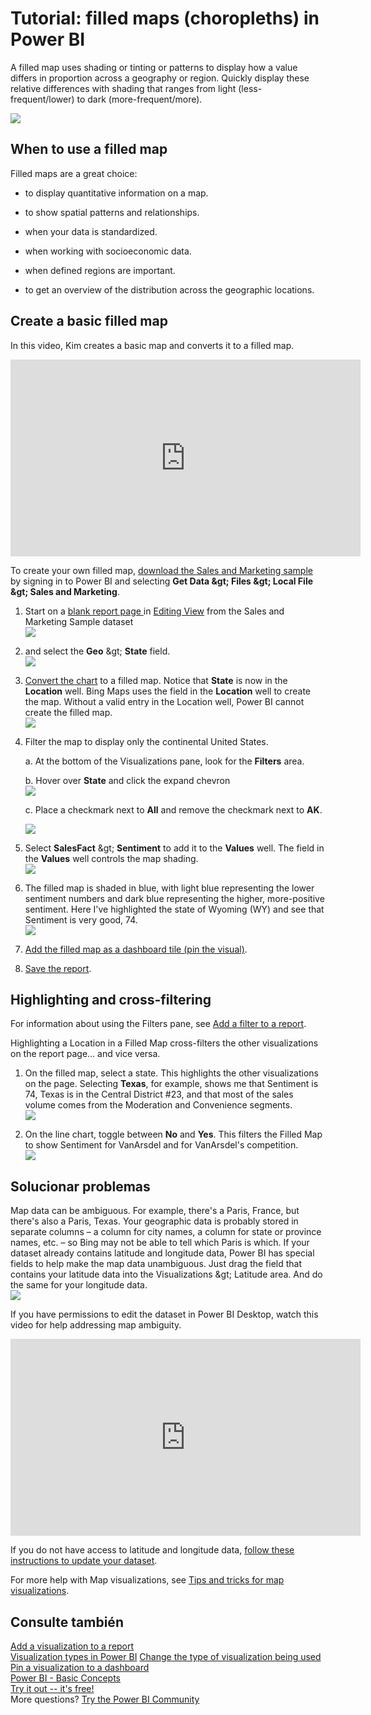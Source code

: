 <properties
   pageTitle="Tutorial: Filled Maps (Choropleths) in Power BI"
   description="Documentation - tutorial on creating Filled Maps (Choropleths) in Power BI"
   services="powerbi"
   documentationCenter=""
   authors="mihart"
   manager="mblythe"
   backup=""
   editor=""
   tags=""
   featuredVideoId="ajTPGNpthcg"
   qualityFocus="no"
   qualityDate=""/>

<tags
   ms.service="powerbi"
   ms.devlang="NA"
   ms.topic="article"
   ms.tgt_pltfrm="NA"
   ms.workload="powerbi"
   ms.date="08/23/2016"
   ms.author="mihart"/>

# Tutorial: filled maps (choropleths) in Power BI  

A filled map uses shading or tinting or patterns to display how a value differs in proportion across a geography or region.  Quickly display these relative differences with shading that ranges from light (less-frequent/lower) to dark (more-frequent/more).    

![](media/powerbi-service-tutorial-filled-maps-choropleths/large_map.png)

## When to use a filled map  
Filled maps are a great choice:

-   to display quantitative information on a map.

-   to show spatial patterns and relationships.

-   when your data is standardized.

-   when working with socioeconomic data.

-   when defined regions are important.

-   to get an overview of the distribution across the geographic locations.

## Create a basic filled map
In this video, Kim creates a basic map and converts it to a filled map.

<iframe width="560" height="315" src="https://www.youtube.com/embed/ajTPGNpthcg" frameborder="0" allowfullscreen></iframe>


To create your own filled map, <bpt id="p1">[</bpt>download the Sales and Marketing sample<ept id="p1">](powerbi-sample-downloads.md)</ept> by signing in to Power BI and selecting <bpt id="p2">**</bpt>Get Data <ph id="ph1">\&gt;</ph> Files <ph id="ph2">\&gt;</ph> Local File <ph id="ph3">\&gt;</ph> Sales and Marketing<ept id="p2">**</ept>.


1.  Start on a <bpt id="p1">[</bpt>blank report page <ept id="p1">](powerbi-service-add-a-page-to-a-report.md)</ept> in <bpt id="p2">[</bpt>Editing View<ept id="p2">](powerbi-service-interact-with-a-report-in-editing-view.md)</ept> from the Sales and Marketing Sample dataset  
![](media/powerbi-service-tutorial-filled-maps-choropleths/img001.png)

2.  and select the <bpt id="p1">**</bpt>Geo<ept id="p1">**</ept> <ph id="ph1">\&gt;</ph> <bpt id="p2">**</bpt>State<ept id="p2">**</ept> field.    
![](media/powerbi-service-tutorial-filled-maps-choropleths/img002.png)

3.  <bpt id="p1">[</bpt>Convert the chart<ept id="p1">](powerbi-service-change-the-type-of-visualization-in-a-report.md)</ept> to a filled map. Notice that <bpt id="p1">**</bpt>State<ept id="p1">**</ept> is now in the <bpt id="p2">**</bpt>Location<ept id="p2">**</ept> well. Bing Maps uses the field in the <bpt id="p1">**</bpt>Location<ept id="p1">**</ept> well to create the map.    Without a valid entry in the Location well, Power BI cannot create the filled map.  
![](media/powerbi-service-tutorial-filled-maps-choropleths/img003.png)

4.  Filter the map to display only the continental United States.

    a.  At the bottom of the Visualizations pane, look for the <bpt id="p1">**</bpt>Filters<ept id="p1">**</ept> area.

    b.  Hover over <bpt id="p1">**</bpt>State<ept id="p1">**</ept> and click the expand chevron  
    ![](media/powerbi-service-tutorial-filled-maps-choropleths/img004.png)

    c.  Place a checkmark next to <bpt id="p1">**</bpt>All<ept id="p1">**</ept> and remove the checkmark next to <bpt id="p2">**</bpt>AK<ept id="p2">**</ept>.

    ![](media/powerbi-service-tutorial-filled-maps-choropleths/img005.png)

5.  Select <bpt id="p1">**</bpt>SalesFact<ept id="p1">**</ept> <ph id="ph1">\&gt;</ph> <bpt id="p2">**</bpt>Sentiment<ept id="p2">**</ept> to add it to the <bpt id="p3">**</bpt>Values<ept id="p3">**</ept> well. The field in the <bpt id="p1">**</bpt>Values<ept id="p1">**</ept> well controls the map shading.  
![](media/powerbi-service-tutorial-filled-maps-choropleths/img006.png)

6.  The filled map is shaded in blue, with light blue representing the lower sentiment numbers and dark blue representing the higher, more-positive sentiment.  Here I've highlighted the state of Wyoming (WY) and see that Sentiment is very good, 74.  
![](media/powerbi-service-tutorial-filled-maps-choropleths/img007.png)

7.  <bpt id="p1">[</bpt>Add the filled map as a dashboard tile (pin the visual)<ept id="p1">](powerbi-service-dashboard-tiles.md)</ept>. 

8.  <bpt id="p1">[</bpt>Save the report<ept id="p1">](powerbi-service-save-a-report.md)</ept>.

## Highlighting and cross-filtering  
For information about using the Filters pane, see <bpt id="p1">[</bpt>Add a filter to a report<ept id="p1">](powerbi-service-add-a-filter-to-a-report.md)</ept>.

Highlighting a Location in a Filled Map cross-filters the other visualizations on the report page... and vice versa.

1.  On the filled map, select a state.  This highlights the other visualizations on the page. Selecting <bpt id="p1">**</bpt>Texas<ept id="p1">**</ept>, for example, shows me that Sentiment is 74, Texas is in the Central District <ph id="ph1">\#</ph>23, and that most of the sales volume comes from the Moderation and Convenience segments.   
    ![](media/powerbi-service-tutorial-filled-maps-choropleths/img008.png)

2.  On the line chart, toggle between <bpt id="p1">**</bpt>No<ept id="p1">**</ept> and <bpt id="p2">**</bpt>Yes<ept id="p2">**</ept>. This filters the Filled Map to show Sentiment for VanArsdel and for VanArsdel's competition.  
    ![](media/powerbi-service-tutorial-filled-maps-choropleths/img009.gif)

## Solucionar problemas  
Map data can be ambiguous.  For example, there's a Paris, France, but there's also a Paris, Texas. Your geographic data is probably stored in separate columns – a column for city names, a column for state or province names, etc. – so Bing may not be able to tell which Paris is which. If your dataset already contains latitude and longitude data, Power BI has special fields to help make the map data unambiguous. Just drag the field that contains your latitude data into the Visualizations <ph id="ph1">\&gt;</ph> Latitude area.  And do the same for your longitude data.  
![](media/powerbi-service-tutorial-filled-maps-choropleths/PBI_Latitude.png) 

If you have permissions to edit the dataset in Power BI Desktop, watch this video for help addressing map ambiguity.

<iframe width="560" height="315" src="https://www.youtube.com/embed/Co2z9b-s_yM" frameborder="0" allowfullscreen></iframe>

If you do not have access to latitude and longitude data, <bpt id="p1">[</bpt>follow these instructions to update your dataset<ept id="p1">](https://support.office.com/article/Maps-in-Power-View-8A9B2AF3-A055-4131-A327-85CC835271F7)</ept>.

For more help with Map visualizations, see <bpt id="p1">[</bpt>Tips and tricks for map visualizations<ept id="p1">](powerbi-service-tips-and-tricks-for-power-bi-map-visualizations)</ept>.

## Consulte también  
 [Add a visualization to a report](https://powerbi.uservoice.com/knowledgebase/articles/441777)  
<bpt id="p1"> [</bpt>Visualization types in Power BI<ept id="p1">](powerbi-service-visualization-types-for-reports-and-q-and-a.md)</ept><ph id="ph1">
</ph><bpt id="p2"> [</bpt>Change the type of visualization being used<ept id="p2">](powerbi-service-change-the-type-of-visualization-in-a-report.md)</ept><ph id="ph2">
</ph><bpt id="p3"> [</bpt>Pin a visualization to a dashboard<ept id="p3">](powerbi-service-pin-a-tile-to-a-dashboard-from-a-report.md)</ept>  
 [Power BI - Basic Concepts](powerbi-service-basic-concepts.md)  
[Try it out -- it's free!](https://powerbi.com/)  
More questions? [Try the Power BI Community](http://community.powerbi.com/)
